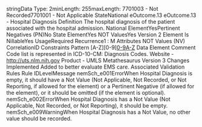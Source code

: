 

stringData Type: 2minLength: 255maxLength: 
7701003 - Not Recorded7701001 - Not Applicable
StateNational
eOutcome.13
eOutcome.13 - Hospital Diagnosis
Definition
The hospital diagnosis of the patient associated with the hospital admission.
National ElementYesPertinent Negatives (PN)No
State ElementYes
NOT ValuesYes
Version 2 Element
Is NillableYes
UsageRequired
Recurrence1 : M
Attributes
NOT Values (NV)
CorrelationID
Constraints
Pattern
[A-Z][0-9][0-9A-Z]((\.[0-9A-Z]{1,4})?)
Data Element Comment
Code list is represented in ICD-10-CM: Diagnosis Codes. 
Website -  http://uts.nlm.nih.gov
Product - UMLS Metathesaurus
Version 3 Changes Implemented
Added to better evaluate EMS care.
Associated Validation Rules
Rule IDLevelMessage
nemSch_e001ErrorWhen Hospital Diagnosis is empty, it should have a Not Value (Not Applicable, Not Recorded, or
Not Reporting, if allowed for the element) or a Pertinent Negative (if allowed for the element), or it
should be omitted (if the element is optional).
nemSch_e002ErrorWhen Hospital Diagnosis has a Not Value (Not Applicable, Not Recorded, or Not Reporting), it
should be empty.
nemSch_e009WarningWhen Hospital Diagnosis has a Not Value, no other value should be recorded.
